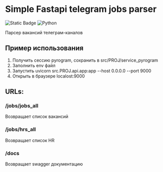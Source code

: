 # Simple Fastapi telegram jobs parser

[//]: # (![Python]&#40;https://img.shields.io/badge/python-3670A0?style=for-the-badge&logo=python&logoColor=ffdd54&#41;)
[//]: # (![Python]&#40;https://github.com/AdventurousCake/PROJNAME/actions/workflows/tests.yml/badge.svg?branch=main&#41;)
![Static Badge](https://img.shields.io/badge/python-3.10+-black?logo=python&logoColor=edb641&labelColor=202235&color=edb641)
![Python](https://github.com/AdventurousCake/fastApiTgJobs/actions/workflows/python-app.yml/badge.svg?branch=master)

[//]: # (![Static Badge]&#40;https://img.shields.io/badge/python-3.10%20%7C%203.11%20%7C%203.12-black?logo=python&logoColor=edb641&labelColor=202235&color=edb641&#41;)

Парсер вакансий телеграм-каналов

## Пример использования
1. Получить сессию pyrogram, сохранить в src/PROJ/service_pyrogram
2. Заполнить env файл
3. Запустить uvicorn src.PROJ.api.app:app --host 0.0.0.0 --port 9000
4. Открыть в браузере localost:9000

## URLs:
### /jobs/jobs_all
Возвращает список вакансий

### /jobs/hrs_all
Возвращает список HR

### /docs
Возвращает swagger документацию